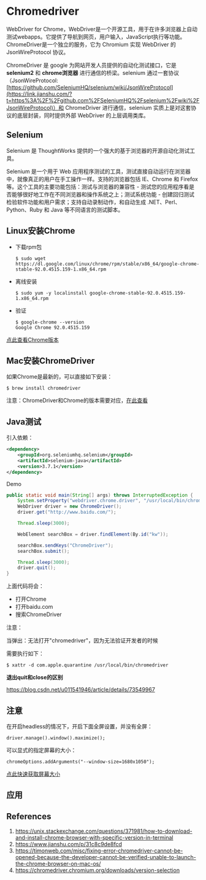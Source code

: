# Chromedriver

WebDriver for Chrome，WebDriver是一个开源工具，用于在许多浏览器上自动测试webapps。它提供了导航到网页，用户输入，JavaScript执行等功能。ChromeDriver是一个独立的服务，它为 Chromium 实现 WebDriver 的 JsonWireProtocol 协议。

ChromeDriver 是 google 为网站开发人员提供的自动化测试接口，它是 **selenium2** 和 **chrome浏览器** 进行通信的桥梁。selenium 通过一套协议（JsonWireProtocol:[https://github.com/SeleniumHQ/selenium/wiki/JsonWireProtocol](https://link.jianshu.com/?t=https%3A%2F%2Fgithub.com%2FSeleniumHQ%2Fselenium%2Fwiki%2FJsonWireProtocol)）和 ChromeDriver 进行通信，selenium 实质上是对这套协议的底层封装，同时提供外部 WebDriver 的上层调用类库。

## Selenium

Selenium 是 ThoughtWorks 提供的一个强大的基于浏览器的开源自动化测试工具。

Selenium 是一个用于 Web 应用程序测试的工具，测试直接自动运行在浏览器中，就像真正的用户在手工操作一样。支持的浏览器包括 IE、Chrome 和 Firefox 等。这个工具的主要功能包括：测试与浏览器的兼容性 - 测试您的应用程序看是否能够很好地工作在不同浏览器和操作系统之上；测试系统功能 - 创建回归测试检验软件功能和用户需求；支持自动录制动作，和自动生成 .NET、Perl、Python、Ruby 和 Java 等不同语言的测试脚本。

## Linux安装Chrome

- 下载rpm包

  ```
  $ sudo wget https://dl.google.com/linux/chrome/rpm/stable/x86_64/google-chrome-stable-92.0.4515.159-1.x86_64.rpm
  ```

- 离线安装

  ```
  $ sudo yum -y localinstall google-chrome-stable-92.0.4515.159-1.x86_64.rpm
  ```

- 验证

  ```
  $ google-chrome --version
  Google Chrome 92.0.4515.159
  ```

[点此查看Chrome版本](https://www.ubuntuupdates.org/package/google_chrome/stable/main/base/google-chrome-stable)

## Mac安装ChromeDriver

如果Chrome是最新的，可以直接如下安装：

```
$ brew install chromedriver
```

注意：ChromeDriver和Chrome的版本需要对应，[在此查看](https://chromedriver.chromium.org/downloads/version-selection)

## Java测试

引入依赖：

```xml
<dependency>
    <groupId>org.seleniumhq.selenium</groupId>
    <artifactId>selenium-java</artifactId>
    <version>3.7.1</version>
</dependency>
```

Demo

```java
public static void main(String[] args) throws InterruptedException {
    System.setProperty("webdriver.chrome.driver", "/usr/local/bin/chromedriver");
    WebDriver driver = new ChromeDriver();
    driver.get("http://www.baidu.com/");

    Thread.sleep(3000);

    WebElement searchBox = driver.findElement(By.id("kw"));

    searchBox.sendKeys("ChromeDriver");
    searchBox.submit();

    Thread.sleep(3000);
    driver.quit();
}
```

上面代码将会：

- 打开Chrome
- 打开baidu.com
- 搜索ChromeDriver

注意：

当弹出：无法打开"chromedriver"，因为无法验证开发者的时候

需要执行如下：

```
$ xattr -d com.apple.quarantine /usr/local/bin/chromedriver
```



**退出quit和close的区别**

https://blog.csdn.net/u011541946/article/details/73549967

## 注意

在开启headless的情况下，开启下面全屏设置，并没有全屏：

```
driver.manage().window().maximize();
```

可以显式的指定屏幕的大小：

```
chromeOptions.addArguments("--window-size=1680x1050");
```

[点此快速获取屏幕大小](https://bestfirms.com/what-is-my-screen-resolution/)

## 应用

## References

1. https://unix.stackexchange.com/questions/371981/how-to-download-and-install-chrome-browser-with-specific-version-in-terminal
2. https://www.jianshu.com/p/31c8c9de8fcd
3. https://timonweb.com/misc/fixing-error-chromedriver-cannot-be-opened-because-the-developer-cannot-be-verified-unable-to-launch-the-chrome-browser-on-mac-os/
4. https://chromedriver.chromium.org/downloads/version-selection